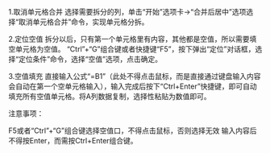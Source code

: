 1.取消单元格合并
选择需要拆分的列，单击“开始”选项卡→“合并后居中”选项选择“取消单元格合并”命令，实现单元格分拆。

2.定位空值
拆分以后，只有第一个单元格里有内容，其他都是空值，所以需要填空单元格为空值。
“Ctrl”+“G”组合键或者快捷键“F5”，按下弹出“定位”对话框，选择“定位条件”命令，选择“空值”选项，点击确定。

3.空值填充
直接输入公式“=B1”（此处不得点击鼠标，而是直接通过键盘输入内容会自动在第一个空单元格输入），输入完成后按下“Ctrl+Enter”快捷键，即可自动填充所有空值单元格。将A列数据复制，选择性粘贴为数值即可。

注意事项：

F5或者“Ctrl”+“G”组合键选择空值口，不得点击鼠标，否则选择无效
输入内容后不得按Enter，而需按Ctrl+Enter组合键。
